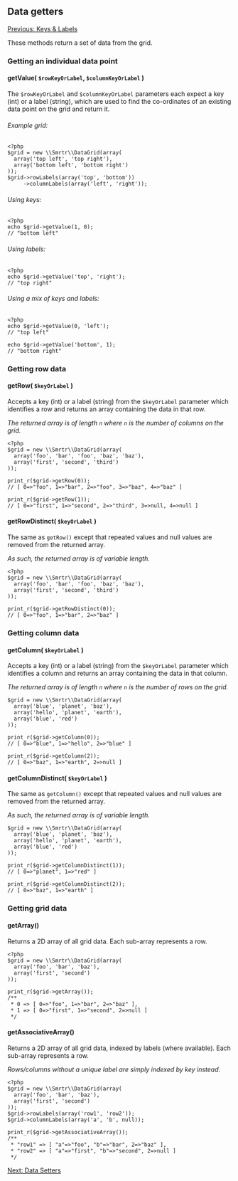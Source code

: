 ## Data getters

[Previous: Keys & Labels](keys-labels.md)

These methods return a set of data from the grid.

### Getting an individual data point

#### getValue( `$rowKeyOrLabel`, `$columnKeyOrLabel` )
The `$rowKeyOrLabel` and `$columnKeyOrLabel` parameters each expect a key (int) or a label (string),
which are used to find the co-ordinates of an existing data point on the grid and return it.

###### Example grid:
    <?php
    $grid = new \\Smrtr\\DataGrid(array(
      array('top left', 'top right'),
      array('bottom left', 'bottom right')
    ));
    $grid->rowLabels(array('top', 'bottom'))
         ->columnLabels(array('left', 'right'));

###### Using keys:
    <?php
    echo $grid->getValue(1, 0);
    // "bottom left"

###### Using labels:
    <?php
    echo $grid->getValue('top', 'right');
    // "top right"

###### Using a mix of keys and labels:
    <?php
    echo $grid->getValue(0, 'left');
    // "top left"
    
    echo $grid->getValue('bottom', 1);
    // "bottom right"

### Getting row data

#### getRow( `$keyOrLabel` )
Accepts a key (int) or a label (string) from the `$keyOrLabel` parameter which identifies a row and returns an array
containing the data in that row.

*The returned array is of length `n` where `n` is the number of columns on the grid.*

    <?php
    $grid = new \\Smrtr\\DataGrid(array(
      array('foo', 'bar', 'foo', 'baz', 'baz'),
      array('first', 'second', 'third')
    ));
    
    print_r($grid->getRow(0));
    // [ 0=>"foo", 1=>"bar", 2=>"foo", 3=>"baz", 4=>"baz" ]
    
    print_r($grid->getRow(1));
    // [ 0=>"first", 1=>"second", 2=>"third", 3=>null, 4=>null ]

#### getRowDistinct( `$keyOrLabel` )
The same as `getRow()` except that repeated values and null values are removed from the returned array. 

*As such, the returned array is of variable length.*

    <?php
    $grid = new \\Smrtr\\DataGrid(array(
      array('foo', 'bar', 'foo', 'baz', 'baz'),
      array('first', 'second', 'third')
    ));
    
    print_r($grid->getRowDistinct(0));
    // [ 0=>"foo", 1=>"bar", 2=>"baz" ]

### Getting column data

#### getColumn( `$keyOrLabel` )
Accepts a key (int) or a label (string) from the `$keyOrLabel` parameter which identifies a column and returns
an array containing the data in that column.

*The returned array is of length `n` where `n` is the number of rows on the grid.*

    $grid = new \\Smrtr\\DataGrid(array(
      array('blue', 'planet', 'baz'),
      array('hello', 'planet', 'earth'),
      array('blue', 'red')
    ));
    
    print_r($grid->getColumn(0));
    // [ 0=>"blue", 1=>"hello", 2=>"blue" ]
    
    print_r($grid->getColumn(2));
    // [ 0=>"baz", 1=>"earth", 2=>null ]

#### getColumnDistinct( `$keyOrLabel` )
The same as `getColumn()` except that repeated values and null values are removed from the returned array.

*As such, the returned array is of variable length.*

    $grid = new \\Smrtr\\DataGrid(array(
      array('blue', 'planet', 'baz'),
      array('hello', 'planet', 'earth'),
      array('blue', 'red')
    ));
    
    print_r($grid->getColumnDistinct(1));
    // [ 0=>"planet", 1=>"red" ]
    
    print_r($grid->getColumnDistinct(2));
    // [ 0=>"baz", 1=>"earth" ]

### Getting grid data

#### getArray()
Returns a 2D array of all grid data. Each sub-array represents a row.

    <?php
    $grid = new \\Smrtr\\DataGrid(array(
      array('foo', 'bar', 'baz'),
      array('first', 'second')
    ));
    
    print_r($grid->getArray());
    /**
     * 0 => [ 0=>"foo", 1=>"bar", 2=>"baz" ],
     * 1 => [ 0=>"first", 1=>"second", 2=>null ]
     */

#### getAssociativeArray()
Returns a 2D array of all grid data, indexed by labels (where available). Each sub-array represents a row.

*Rows/columns without a unique label are simply indexed by key instead.*

    <?php
    $grid = new \\Smrtr\\DataGrid(array(
      array('foo', 'bar', 'baz'),
      array('first', 'second')
    ));
    $grid->rowLabels(array('row1', 'row2'));
    $grid->columnLabels(array('a', 'b', null));
    
    print_r($grid->getAssociativeArray());
    /**
     * "row1" => [ "a"=>"foo", "b"=>"bar", 2=>"baz" ],
     * "row2" => [ "a"=>"first", "b"=>"second", 2=>null ]
     */

[Next: Data Setters](data-setters.md)